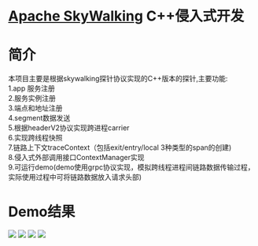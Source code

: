 [Apache SkyWalking](https://github.com/apache/skywalking) C++侵入式开发
==========


# 简介
本项目主要是根据skywalking探针协议实现的C++版本的探针,主要功能:  
1.app 服务注册  
2.服务实例注册  
3.端点和地址注册  
4.segment数据发送  
5.根据headerV2协议实现跨进程carrier  
6.实现跨线程快照  
7.链路上下文traceContext（包括exit/entry/local 3种类型的span的创建)  
8.侵入式外部调用接口ContextManager实现  
9.可运行demo(demo使用grpc协议实现，模拟跨线程进程间链路数据传输过程，实际使用过程中可将链路数据放入请求头部)  
# Demo结果
<img src="https://github.com/liyanyan-dev/skywalking-grpc-cpp/blob/master/img-storage/trace1.png"/>  
<img src="https://github.com/liyanyan-dev/skywalking-grpc-cpp/blob/master/img-storage/trace2.png"/>  
<img src="https://github.com/liyanyan-dev/skywalking-grpc-cpp/blob/master/img-storage/trace3.png"/>  
<img src="https://github.com/liyanyan-dev/skywalking-grpc-cpp/blob/master/img-storage/trace4.png"/>  


